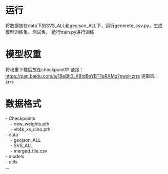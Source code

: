 # 运行
将数据放在data下的SVS_ALL和geojson_ALL下，运行generete_csv.py，生成模型训练集、测试集。
运行train.py进行训练
# 模型权重
将权重下载后放在checkpoint中
链接：https://pan.baidu.com/s/1BeBIt3_K8tdBnYBTTeRXMg?pwd=zrrs 
提取码：zrrs
# 数据格式
-&nbsp;Checkpoints\
&nbsp;&nbsp;&nbsp;&nbsp;- new_weights.pth\
&nbsp;&nbsp;&nbsp;&nbsp;- vit4k_xs_dino.pth\
-&nbsp;data\
&nbsp;&nbsp;&nbsp;&nbsp;- geojson_ALL\
&nbsp;&nbsp;&nbsp;&nbsp;- SVS_ALL\
&nbsp;&nbsp;&nbsp;&nbsp;- merged_file.csv\
-&nbsp;models\
-&nbsp;utils\
...
